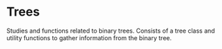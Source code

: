# Trees
Studies and functions related to binary trees. Consists of a tree class and utility functions to gather information from the binary tree.

